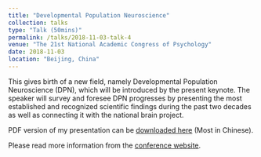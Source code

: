 ```yaml
---
title: "Developmental Population Neuroscience"
collection: talks
type: "Talk (50mins)"
permalink: /talks/2018-11-03-talk-4
venue: "The 21st National Academic Congress of Psychology"
date: 2018-11-03
location: "Beijing, China"
---
```


This gives birth of a new field, namely Developmental Population Neuroscience (DPN), which will be introduced by the present keynote. The speaker will survey and foresee DPN progresses by presenting the most established and recognized scientific findings during the past two decades as well as connecting it with the national brain project.

PDF version of my presentation can be [downloaded here](https://github.com/zuoxinian/CAT/blob/master/Keynote_cpsbeijing2018_ZuoXN.pdf) (Most in Chinese).

Please read more information from the [conference website](http://nacp2018.cpsbeijing.org).
